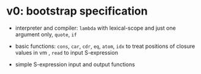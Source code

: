 # v0: bootstrap specification

* interpreter and compiler: `lambda` with lexical-scope and just one argument only, `quote`, `if`

* basic functions: `cons`, `car`, `cdr`, `eq`, `atom`, `idx` to treat positions of closure values in vm , `read` to input S-expression

* simple S-expression input and output functions


